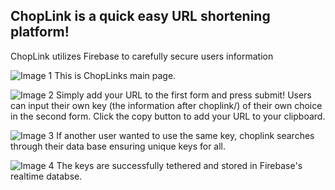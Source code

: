 ## ChopLink is a quick easy URL shortening platform!
ChopLink utilizes Firebase to carefully secure users information

![Image 1](https://ibb.co/Z2DmxT5)
This is ChopLinks main page.

![Image 2](https://ibb.co/Gc5H4PD)
Simply add your URL to the first form and press submit!
Users can input their own key (the information after choplink/) of their own choice in the second form.
Click the copy button to add your URL to your clipboard.

![Image 3](https://ibb.co/gS5Rmhf)
If another user wanted to use the same key, choplink searches through their data base ensuring
unique keys for all.

![Image 4](https://ibb.co/xfqbH8m)
The keys are successfully tethered and stored in Firebase's realtime databse.
